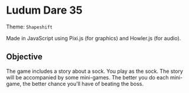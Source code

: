# Ludum Dare 35
Theme: `Shapeshift`

Made in JavaScript using Pixi.js (for graphics) and Howler.js (for audio).

## Objective

The game includes a story about a sock. You play as the sock.
The story will be accompanied by some mini-games. The better you do each mini-game,
the better chance you'll have of beating the boss.
